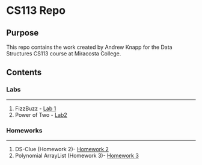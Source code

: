 # CS113 Repo

## Purpose
This repo contains the work created by Andrew Knapp for the Data Structures CS113 course at Miracosta College.

## Contents
### Labs
___
1) FizzBuzz - [Lab 1](https://github.com/andrewjknapp/CS113_Data_Structures/tree/main/src/lab1)
2) Power of Two - [Lab2](https://github.com/andrewjknapp/CS113_Data_Structures/tree/main/src/lab2)

### Homeworks
___
1) DS-Clue (Homework 2)- [Homework 2](https://github.com/andrewjknapp/CS113_Data_Structures/tree/main/src/homework2)
2) Polynomial ArrayList (Homework 3)- [Homework 3](https://github.com/andrewjknapp/CS113_Data_Structures/tree/main/src/homework3)

